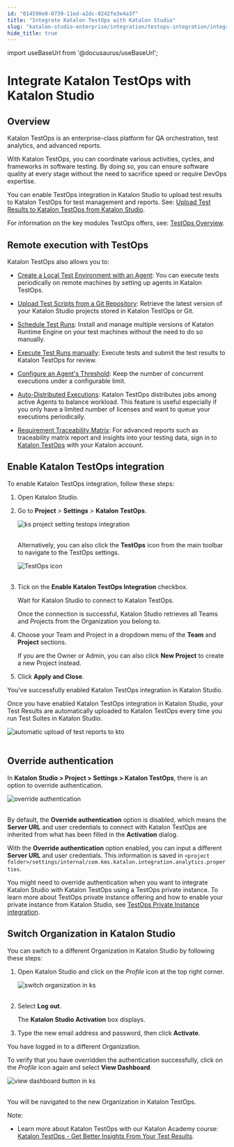 ```yaml
---
id: "014590e0-0739-11ed-a2dc-0242fe3e4a3f"
title: "Integrate Katalon TestOps with Katalon Studio"
slug: "katalon-studio-enterprise/integration/testops-integration/integrate-katalon-testops-with-katalon-studio"
hide_title: true
---
```

import useBaseUrl from '@docusaurus/useBaseUrl';


# <a id="concept-8947" class="anchor_top_offset"/><a id="ariaid-title1" class="anchor_top_offset"/>Integrate Katalon TestOps with Katalon Studio


## <a id="id_1" class="anchor_top_offset"/>Overview

<p xmlns="http://www.w3.org/1999/xhtml" className="p">Katalon TestOps is an enterprise-class platform for QA   orchestration, test analytics, and advanced reports.</p> 
<p xmlns="http://www.w3.org/1999/xhtml" className="p">With Katalon TestOps, you can coordinate various activities,   cycles, and frameworks in software testing. By doing so, you can   ensure software quality at every stage without the need to   sacrifice speed or require DevOps expertise.</p> 
<p xmlns="http://www.w3.org/1999/xhtml" className="p">You can enable TestOps integration in Katalon Studio to upload   test results to Katalon TestOps for test management and reports.   See: <a className="xref" href="/docs/katalon-studio-enterprise/integration/testops-integration/upload-test-results-to-katalon-testops-from-katalon-studio#id_2">Upload     Test Results to Katalon TestOps from Katalon Studio</a>.</p> 
<p xmlns="http://www.w3.org/1999/xhtml" className="p">For information on the key modules TestOps offers, see: <a className="xref" href="/docs/katalon-testops/overview/testops-overview#id_1">TestOps     Overview</a>.</p> 

## <a id="id_2" class="anchor_top_offset"/>Remote execution with TestOps

<p xmlns="http://www.w3.org/1999/xhtml" className="p">Katalon TestOps also allows you to:</p> 
<ul xmlns="http://www.w3.org/1999/xhtml" className="ul"><li className="li">     <p className="p"><a className="xref" href="/docs/katalon-testops/remote-execution/local-test-environments/create-a-local-test-environment-with-an-agent">Create         a Local Test Environment with an Agent</a>: You can execute tests       periodically on remote machines by setting up agents in Katalon       TestOps.</p>   </li><li className="li">     <p className="p">       <a className="xref" href="/docs/katalon-testops/remote-execution/script-repository/upload-test-scripts-from-a-git-repository">Upload         Test Scripts from a Git Repository</a>: Retrieve the latest version       of your Katalon Studio projects stored in Katalon TestOps or       Git.</p>   </li><li className="li">     <p className="p">       <a className="xref" href="/docs/katalon-testops/test-planning/schedules/schedule-test-runs#id_1">Schedule         Test Runs</a>: Install and manage multiple versions of Katalon       Runtime Engine on your test machines without the need to do so       manually.</p>   </li><li className="li">     <p className="p">       <a className="xref" href="/docs/katalon-testops/test-planning/schedules/execute-test-runs-manually">Execute         Test Runs manually</a>: Execute tests and submit the test results       to Katalon TestOps for review.</p>   </li><li className="li">     <p className="p">       <a className="xref" href="/docs/katalon-testops/remote-execution/local-test-environments/load-balancing-for-local-test-environments#id_1">Configure         an Agent's Threshold</a>: Keep the number of concurrent executions       under a configurable limit.</p>   </li><li className="li">     <p className="p">       <a className="xref" href="/docs/katalon-testops/remote-execution/local-test-environments/auto-distributed-executions#id_1">Auto-Distributed         Executions</a>: Katalon TestOps distributes jobs among active       Agents to balance workload. This feature is useful especially if       you only have a limited number of licenses and want to queue your       executions periodically.</p>   </li><li className="li">     <p className="p">       <a className="xref" href="/docs/katalon-testops/reporting/view-traceability-matrix">Requirement         Traceability Matrix</a>: For advanced reports such as traceability       matrix report and insights into your testing data, sign in to <a className="xref j-external-link" href="https://testops.katalon.io/login" target="_blank">Katalon TestOps</a> with       your Katalon account.</p>   </li></ul> 
    

## <a id="id_3" class="anchor_top_offset"/>Enable Katalon TestOps integration

    
      
<p xmlns="http://www.w3.org/1999/xhtml" className="p">To enable Katalon TestOps integration, follow these steps:</p> 
      
<ol xmlns="http://www.w3.org/1999/xhtml" className="ol">   <li className="li">     <p className="p">Open Katalon Studio.</p>   </li>   <li className="li">     <p className="p">Go to <strong className="ph b">Project</strong> &gt; <strong className="ph b">Settings</strong>       &gt; <strong className="ph b">Katalon TestOps</strong>.</p>     <p className="p">       <img className="image" src={useBaseUrl("https://github.com/katalon-studio/docs-images/raw/master/katalon-analytics/docs/testops-revamp-july-test-uploads-to-kto-from-ks/KS-TESTOPS-Integration.png")} alt="ks project setting testops integration" /><br /><br />     </p>     <p className="p">Alternatively, you can also click the <strong className="ph b">TestOps</strong>       icon from the main toolbar to navigate to the TestOps settings.</p>     <p className="p">       <img className="image" src={useBaseUrl("https://github.com/katalon-studio/docs-images/raw/master/katalon-analytics/docs/testops-revamp-july-test-uploads-to-kto-from-ks/KS-TESTOPS-icon.png")} alt="TestOps icon" /><br /><br />     </p>   </li>   <li className="li">     <p className="p">Tick on the <strong className="ph b">Enable Katalon TestOps Integration</strong>       checkbox.</p>     <p className="p">Wait for Katalon Studio to connect to Katalon TestOps.</p>     <p className="p">Once the connection is successful, Katalon Studio retrieves all       Teams and Projects from the Organization you belong to.</p>   </li>   <li className="li">     <p className="p">Choose your Team and Project in a dropdown menu of the       <strong className="ph b">Team</strong> and <strong className="ph b">Project</strong> sections.</p>     <p className="p">If you are the Owner or Admin, you can also click <strong className="ph b">New         Project</strong> to create a new Project instead.</p>   </li>   <li className="li">     <p className="p">Click <strong className="ph b">Apply and Close</strong>.</p>   </li> </ol> 
      
<p xmlns="http://www.w3.org/1999/xhtml" className="p">You've successfully enabled Katalon TestOps integration in   Katalon Studio.</p> 
      
<p xmlns="http://www.w3.org/1999/xhtml" className="p">Once you have enabled Katalon TestOps integration in Katalon   Studio, your Test Results are automatically uploaded to Katalon   TestOps every time you run Test Suites in Katalon Studio.</p> 
      
<p xmlns="http://www.w3.org/1999/xhtml" className="p">   <img className="image" src={useBaseUrl("https://github.com/katalon-studio/docs-images/raw/master/katalon-analytics/docs/testops-revamp-july-test-uploads-to-kto-from-ks/KS-TESTOPS-Upload-results-automatically.png")} alt="automatic upload of test reports to kto" /><br /><br /> </p> 
    
  

## <a id="id_4" class="anchor_top_offset"/>Override authentication

<p xmlns="http://www.w3.org/1999/xhtml" className="p">In <strong className="ph b">Katalon Studio &gt; Project &gt; Settings &gt; Katalon TestOps</strong>, there is an option to override authentication.</p> 
<p xmlns="http://www.w3.org/1999/xhtml" className="p"> <img className="image" src={useBaseUrl("https://github.com/katalon-studio/docs-images/raw/master/katalon-analytics/docs/integration-with-katalon-studio/override-authentication.png")} alt="override authentication" /><br /><br /> </p> 
<p xmlns="http://www.w3.org/1999/xhtml" className="p">By default, the <strong className="ph b">Override authentication</strong> option is disabled, which means the <strong className="ph b">Server URL</strong> and user credentials to connect with Katalon TestOps are inherited from what has been filled in the <strong className="ph b">Activation</strong> dialog.</p> 
<p xmlns="http://www.w3.org/1999/xhtml" className="p">With the <strong className="ph b">Override authentication</strong> option enabled, you can input a different <strong className="ph b">Server URL</strong> and user credentials. This information is saved in <code className="ph codeph">&lt;project     folder&gt;/settings/internal/com.kms.katalon.integration.analytics.properties</code>.</p> 
<p xmlns="http://www.w3.org/1999/xhtml" className="p">You might need to override authentication when you want to integrate Katalon Studio with Katalon TestOps using a TestOps private instance. To learn more about TestOps private instance offering and how to enable your private instance from Katalon Studio, see <a className="xref" href="/docs/katalon-studio-enterprise/integration/testops-integration/testops-private-instance-integration">TestOps Private Instance integration</a>.</p> 

## <a id="id_5" class="anchor_top_offset"/>Switch Organization in Katalon Studio

<p xmlns="http://www.w3.org/1999/xhtml" className="p">You can switch to a different Organization in Katalon Studio by   following these steps:</p> 
<ol xmlns="http://www.w3.org/1999/xhtml" className="ol"><li className="li">     <p className="p">Open Katalon Studio and click on the <em className="ph i">Profile</em> icon at       the top right corner.</p>     <p className="p">       <img className="image" src={useBaseUrl("https://github.com/katalon-studio/docs-images/raw/master/katalon-analytics/docs/testops-revamp-july-test-uploads-to-kto-from-ks/KS-TESTOPS-Profile-icon.png")} alt="switch organization in ks" /><br /><br />     </p>   </li><li className="li">     <p className="p">Select <strong className="ph b">Log out</strong>.</p>     <p className="p">The <strong className="ph b">Katalon Studio Activation</strong> box displays.</p>   </li><li className="li">     <p className="p">Type the new email address and password, then click       <strong className="ph b">Activate</strong>.</p>   </li></ol> 
<p xmlns="http://www.w3.org/1999/xhtml" className="p">You have logged in to a different Organization.</p> 
<p xmlns="http://www.w3.org/1999/xhtml" className="p">To verify that you have overridden the authentication   successfully, click on the <em className="ph i">Profile</em> icon again and select   <strong className="ph b">View Dashboard</strong>.</p> 
<p xmlns="http://www.w3.org/1999/xhtml" className="p">   <img className="image" src={useBaseUrl("https://github.com/katalon-studio/docs-images/raw/master/katalon-analytics/docs/testops-revamp-july-test-uploads-to-kto-from-ks/KS-TESTOPS-View-dashboard.png")} alt="view dashboard button in ks" /><br /><br /> </p> 
<p xmlns="http://www.w3.org/1999/xhtml" className="p">You will be navigated to the new Organization in Katalon   TestOps.</p> 
<div xmlns="http://www.w3.org/1999/xhtml" className="note note note_note"><span className="note__title">Note:</span> 
  <ul className="ul"><li className="li">Learn more about Katalon TestOps with our Katalon Academy course: <a className="xref j-external-link" href="https://academy.katalon.com/courses/testops-get-insights/?utm_source=kat_docs&utm_medium=testops_integration" target="_blank">Katalon TestOps - Get Better Insights From Your Test Results</a>.</li></ul>    </div>
